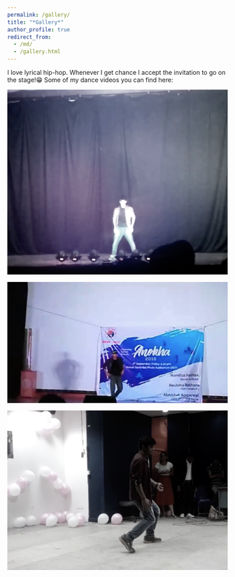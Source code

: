 ```yaml
---
permalink: /gallery/
title: "*Gallery*"
author_profile: true
redirect_from: 
  - /md/
  - /gallery.html
---
```

I love lyrical hip-hop. Whenever I get chance I accept the invitation to go on the stage!😁
Some of my dance videos you can find here: 

[![Watch the video](video1.jpg)](https://vimeo.com/484570914)

[![Watch the video](video2.jpg)](https://vimeo.com/484570372)

[![Watch the video](video4.jpg)](https://vimeo.com/484573030)



